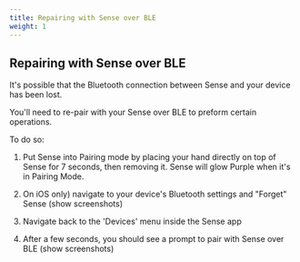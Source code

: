 ```yaml
---
title: Repairing with Sense over BLE
weight: 1
---
```


## Repairing with Sense over BLE

It's possible that the Bluetooth connection between Sense and your device has been lost.


 You'll need to re-pair with your Sense over BLE to preform certain operations. 

To do so: 
1. Put Sense into Pairing mode by placing your hand directly on top of Sense for 7 seconds, then removing it. Sense will glow Purple when it's in Pairing Mode. 

2. On iOS only) navigate to your device's Bluetooth settings and "Forget" Sense (show screenshots)

3. Navigate back to the 'Devices' menu inside the Sense app 

4. After a few seconds, you should see a prompt to pair with Sense over BLE (show screenshots)